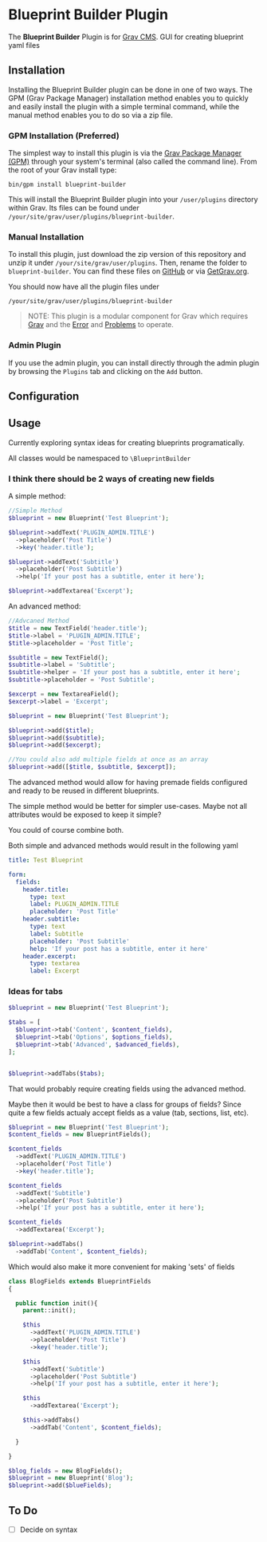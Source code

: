 # Blueprint Builder Plugin

The **Blueprint Builder** Plugin is for [Grav CMS](http://github.com/getgrav/grav). GUI for creating blueprint yaml files

## Installation

Installing the Blueprint Builder plugin can be done in one of two ways. The GPM (Grav Package Manager) installation method enables you to quickly and easily install the plugin with a simple terminal command, while the manual method enables you to do so via a zip file.

### GPM Installation (Preferred)

The simplest way to install this plugin is via the [Grav Package Manager (GPM)](http://learn.getgrav.org/advanced/grav-gpm) through your system's terminal (also called the command line).  From the root of your Grav install type:

    bin/gpm install blueprint-builder

This will install the Blueprint Builder plugin into your `/user/plugins` directory within Grav. Its files can be found under `/your/site/grav/user/plugins/blueprint-builder`.

### Manual Installation

To install this plugin, just download the zip version of this repository and unzip it under `/your/site/grav/user/plugins`. Then, rename the folder to `blueprint-builder`. You can find these files on [GitHub](https://github.com/andrewscofield/grav-plugin-blueprint-builder) or via [GetGrav.org](http://getgrav.org/downloads/plugins#extras).

You should now have all the plugin files under

    /your/site/grav/user/plugins/blueprint-builder
	
> NOTE: This plugin is a modular component for Grav which requires [Grav](http://github.com/getgrav/grav) and the [Error](https://github.com/getgrav/grav-plugin-error) and [Problems](https://github.com/getgrav/grav-plugin-problems) to operate.

### Admin Plugin

If you use the admin plugin, you can install directly through the admin plugin by browsing the `Plugins` tab and clicking on the `Add` button.

## Configuration

## Usage

Currently exploring syntax ideas for creating blueprints programatically. 

All classes would be namespaced to `\BlueprintBuilder`


### I think there should be 2 ways of creating new fields 

A simple method:
```php
//Simple Method
$blueprint = new Blueprint('Test Blueprint');

$blueprint->addText('PLUGIN_ADMIN.TITLE')
  ->placeholder('Post Title')
  ->key('header.title');

$blueprint->addText('Subtitle')
  ->placeholder('Post Subtitle')
  ->help('If your post has a subtitle, enter it here');

$blueprint->addTextarea('Excerpt');
```

An advanced method:
```php
//Advcaned Method
$title = new TextField('header.title');
$title->label = 'PLUGIN_ADMIN.TITLE';
$title->placeholder = 'Post Title';

$subtitle = new TextField();
$subtitle->label = 'Subtitle';
$subtitle->helper = 'If your post has a subtitle, enter it here';
$subtitle->placeholder = 'Post Subtitle';

$excerpt = new TextareaField();
$excerpt->label = 'Excerpt';

$blueprint = new Blueprint('Test Blueprint');

$blueprint->add($title);
$blueprint->add($subtitle);
$blueprint->add($excerpt);

//You could also add multiple fields at once as an array
$blueprint->add([$title, $subtitle, $excerpt]);
```

The advanced method would allow for having premade fields configured and ready to be reused in different blueprints. 

The simple method would be better for simpler use-cases. Maybe not all attributes would be exposed to keep it simple?

You could of course combine both.

Both simple and advanced methods would result in the following yaml
```yaml
title: Test Blueprint

form:
  fields:
    header.title:
      type: text
      label: PLUGIN_ADMIN.TITLE
      placeholder: 'Post Title'
    header.subtitle:
      type: text
      label: Subtitle
      placeholder: 'Post Subtitle'
      help: 'If your post has a subtitle, enter it here'
    header.excerpt:
      type: textarea
      label: Excerpt
```

### Ideas for tabs
```php
$blueprint = new Blueprint('Test Blueprint');

$tabs = [
  $blueprint->tab('Content', $content_fields),
  $blueprint->tab('Options', $options_fields),
  $blueprint->tab('Advanced', $advanced_fields),
];


$blueprint->addTabs($tabs);
```

That would probably require creating fields using the advanced method. 

Maybe then it would be best to have a class for groups of fields? Since quite a few fields actualy accept fields as a value (tab, sections, list, etc).

```php
$blueprint = new Blueprint('Test Blueprint');
$content_fields = new BlueprintFields();

$content_fields
  ->addText('PLUGIN_ADMIN.TITLE')
  ->placeholder('Post Title')
  ->key('header.title');

$content_fields
  ->addText('Subtitle')
  ->placeholder('Post Subtitle')
  ->help('If your post has a subtitle, enter it here');

$content_fields
  ->addTextarea('Excerpt');

$blueprint->addTabs()
  ->addTab('Content', $content_fields);
```

Which would also make it more convenient for making 'sets' of fields

```php
class BlogFields extends BlueprintFields 
{

  public function init(){
    parent::init();

    $this
      ->addText('PLUGIN_ADMIN.TITLE')
      ->placeholder('Post Title')
      ->key('header.title');

    $this
      ->addText('Subtitle')
      ->placeholder('Post Subtitle')
      ->help('If your post has a subtitle, enter it here');

    $this
      ->addTextarea('Excerpt');

    $this->addTabs()
      ->addTab('Content', $content_fields);

  }

}

$blog_fields = new BlogFields();
$blueprint = new Blueprint('Blog');
$blueprint->add($blueFields);
```

## To Do

- [ ] Decide on syntax

